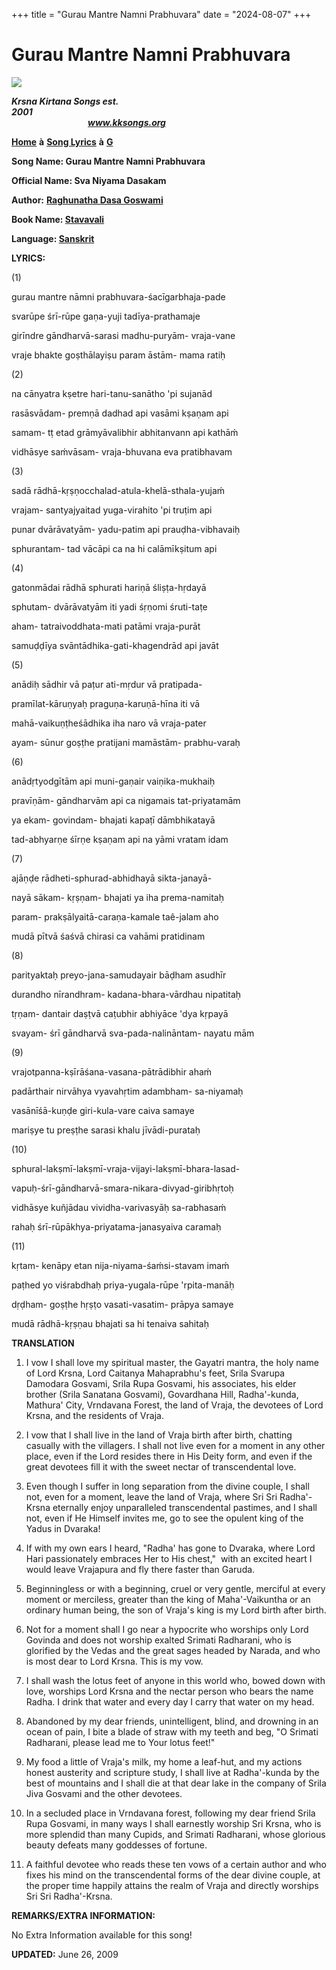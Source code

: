 +++
title = "Gurau Mantre Namni Prabhuvara"
date = "2024-08-07"
+++

# Gurau Mantre Namni Prabhuvara
**[![](http://kksongs.org/image_files/image002.jpg)](http://kksongs.org/)**

**_Krsna Kirtana Songs est. 2001_**                                                                                                                                                      **_www.kksongs.org_**

**[Home](http://kksongs.org/)** **à** **[Song Lyrics](http://kksongs.org/lyrics.html)** **à** **[G](http://kksongs.org/songs/song_g.html)**

**Song Name: Gurau Mantre Namni Prabhuvara**

**Official Name: Sva Niyama Dasakam**

**Author:** [**Raghunatha Dasa Goswami**](http://kksongs.org/authors/list/raghunatha.html)

**Book Name: [Stavavali](http://kksongs.org/authors/stavavali.html)**

**Language: [Sanskrit](http://kksongs.org/language/list/sanskrit.html)**

**LYRICS:**

(1)

gurau mantre nāmni prabhuvara-śacīgarbhaja-pade

svarūpe śrī-rūpe gaṇa-yuji tadīya-prathamaje

girīndre gāndharvā-sarasi madhu-puryām- vraja-vane

vraje bhakte goṣthālayiṣu param āstām- mama ratiḥ

(2)

na cānyatra kṣetre hari-tanu-sanātho 'pi sujanād

rasāsvādam- premṇā dadhad api vasāmi kṣaṇam api

samam- tṭ etad grāmyāvalibhir abhitanvann api kathāḿ

vidhāsye saḿvāsam- vraja-bhuvana eva pratibhavam

(3)

sadā rādhā-kṛṣṇocchalad-atula-khelā-sthala-yujaḿ

vrajam- santyajyaitad yuga-virahito 'pi truṭim api

punar dvārāvatyām- yadu-patim api prauḍha-vibhavaiḥ

sphurantam- tad vācāpi ca na hi calāmīkṣitum api

(4)

gatonmādai rādhā sphurati hariṇā śliṣṭa-hṛdayā

sphutam- dvārāvatyām iti yadi śṛṇomi śruti-taṭe

aham- tatraivoddhata-mati patāmi vraja-purāt

samuḍḍīya svāntādhika-gati-khagendrād api javāt

(5)

anādiḥ sādhir vā paṭur ati-mṛdur vā pratipada-

pramīlat-kāruṇyaḥ praguṇa-karuṇā-hīna iti vā

mahā-vaikuṇṭheśādhika iha naro vā vraja-pater

ayam- sūnur goṣṭhe pratijani mamāstām- prabhu-varaḥ

(6)

anādṛtyodgītām api muni-gaṇair vaiṇika-mukhaiḥ

pravīṇām- gāndharvām api ca nigamais tat-priyatamām

ya ekam- govindam- bhajati kapaṭī dāmbhikatayā

tad-abhyarṇe śīrṇe kṣaṇam api na yāmi vratam idam

(7)

ajāṇḍe rādheti-sphurad-abhidhayā sikta-janayā-

nayā sākam- kṛṣṇam- bhajati ya iha prema-namitaḥ

param- prakṣālyaitā-caraṇa-kamale taê-jalam aho

mudā pītvā śaśvā chirasi ca vahāmi pratidinam

(8)

parityaktaḥ preyo-jana-samudayair bāḍham asudhīr

durandho nīrandhram- kadana-bhara-vārdhau nipatitaḥ

tṛṇam- dantair daṣṭvā caṭubhir abhiyāce 'dya kṛpayā

svayam- śrī gāndharvā sva-pada-nalināntam- nayatu mām

(9)

vrajotpanna-kṣīrāśana-vasana-pātrādibhir ahaḿ

padārthair nirvāhya vyavahṛtim adambham- sa-niyamaḥ

vasānīśā-kuṇḍe giri-kula-vare caiva samaye

mariṣye tu preṣṭhe sarasi khalu jīvādi-purataḥ

(10)

sphural-lakṣmī-lakṣmī-vraja-vijayi-lakṣmī-bhara-lasad-

vapuḥ-śrī-gāndharvā-smara-nikara-divyad-giribhṛtoḥ

vidhāsye kuñjādau vividha-varivasyāḥ sa-rabhasaḿ

rahaḥ śrī-rūpākhya-priyatama-janasyaiva caramaḥ

(11)

kṛtam- kenāpy etan nija-niyama-śaḿsi-stavam imaḿ

paṭhed yo viśrabdhaḥ priya-yugala-rūpe 'rpita-manāḥ

dṛḍham- goṣṭhe hṛṣṭo vasati-vasatim- prāpya samaye

mudā rādhā-kṛṣṇau bhajati sa hi tenaiva sahitaḥ

**TRANSLATION**

1) I vow I shall love my spiritual master, the Gayatri mantra, the holy name of Lord Krsna, Lord Caitanya Mahaprabhu's feet, Srila Svarupa Damodara Gosvami, Srila Rupa Gosvami, his associates, his elder brother (Srila Sanatana Gosvami), Govardhana Hill, Radha'-kunda, Mathura' City, Vrndavana Forest, the land of Vraja, the devotees of Lord Krsna, and the residents of Vraja.

2) I vow that I shall live in the land of Vraja birth after birth, chatting casually with the villagers. I shall not live even for a moment in any other place, even if the Lord resides there in His Deity form, and even if the great devotees fill it with the sweet nectar of transcendental love.

3) Even though I suffer in long separation from the divine couple, I shall not, even for a moment, leave the land of Vraja, where Sri Sri Radha'-Krsna eternally enjoy unparalleled transcendental pastimes, and I shall not, even if He Himself invites me, go to see the opulent king of the Yadus in Dvaraka! 

4) If with my own ears I heard, "Radha' has gone to Dvaraka, where Lord Hari passionately embraces Her to His chest,"  with an excited heart I would leave Vrajapura and fly there faster than Garuda.  

5) Beginningless or with a beginning, cruel or very gentle, merciful at every moment or merciless, greater than the king of Maha'-Vaikuntha or an ordinary human being, the son of Vraja's king is my Lord birth after birth.

6) Not for a moment shall I go near a hypocrite who worships only Lord Govinda and does not worship exalted Srimati Radharani, who is glorified by the Vedas and the great sages headed by Narada, and who is most dear to Lord Krsna. This is my vow.

7) I shall wash the lotus feet of anyone in this world who, bowed down with love, worships Lord Krsna and the nectar person who bears the name Radha. I drink that water and every day I carry that water on my head.

8) Abandoned by my dear friends, unintelligent, blind, and drowning in an ocean of pain, I bite a blade of straw with my teeth and beg, "O Srimati Radharani, please lead me to Your lotus feet!"

9) My food a little of Vraja's milk, my home a leaf-hut, and my actions honest austerity and scripture study, I shall live at Radha'-kunda by the best of mountains and I shall die at that dear lake in the company of Srila Jiva Gosvami and the other devotees.

10) In a secluded place in Vrndavana forest, following my dear friend Srila Rupa Gosvami, in many ways I shall earnestly worship Sri Krsna, who is more splendid than many Cupids, and Srimati Radharani, whose glorious beauty defeats many goddesses of fortune.

11) A faithful devotee who reads these ten vows of a certain author and who fixes his mind on the transcendental forms of the dear divine couple, at the proper time happily attains the realm of Vraja and directly worships Sri Sri Radha'-Krsna.

**REMARKS/EXTRA INFORMATION:**

No Extra Information available for this song!

**UPDATED:** June 26, 2009